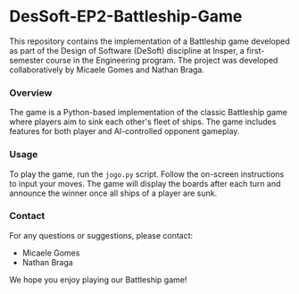 # DesSoft-EP2-Battleship-Game

This repository contains the implementation of a Battleship game developed as part of the Design of Software (DeSoft) discipline at Insper, a first-semester course in the Engineering program. The project was developed collaboratively by Micaele Gomes and Nathan Braga.

### Overview
The game is a Python-based implementation of the classic Battleship game where players aim to sink each other's fleet of ships. The game includes features for both player and AI-controlled opponent gameplay.

### Usage
To play the game, run the `jogo.py` script. Follow the on-screen instructions to input your moves. The game will display the boards after each turn and announce the winner once all ships of a player are sunk.

### Contact
For any questions or suggestions, please contact:

- Micaele Gomes
- Nathan Braga

We hope you enjoy playing our Battleship game!
